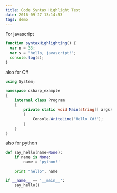 ```yaml
---
title: Code Syntax Highlight Test
date: 2016-09-27 13:14:53
tags: demo
---
```

For javascript

```javascript
function syntaxHighlighting() {
  var n = 33;
  var s = "hello, javascript!";
  console.log(s);
}
```

also for C#

```csharp
using System;

namespace csharp_example
{
    internal class Program
    {
        private static void Main(string[] args)
        {
            Console.WriteLine("Hello C#!");
        }
    }
}
```

also for python

```python
def say_hello(name=None):
    if name is None:
        name = 'python!'

    print "hello", name

if __name__ == '__main__':
    say_hello()
```

